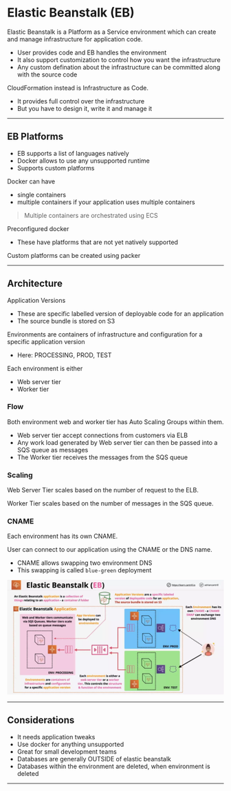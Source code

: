 # Elastic Beanstalk (EB)

Elastic Beanstalk is a Platform as a Service environment which can create and manage infrastructure for application code.

- User provides code and EB handles the environment
- It also support customization to control how you want the infrastructure
- Any custom defination about the infrastructure can be committed along with the source code

CloudFormation instead is Infrastructure as Code.

- It provides full control over the infrastructure
- But you have to design it, write it and manage it

---

## EB Platforms

- EB supports a list of languages natively
- Docker allows to use any unsupported runtime
- Supports custom platforms

Docker can have

- single containers
- multiple containers if your application uses multiple containers

> Multiple containers are orchestrated using ECS

Preconfigured docker

- These have platforms that are not yet natively supported

Custom platforms can be created using packer

---

## Architecture

Application Versions

- These are specific labelled version of deployable code for an application
- The source bundle is stored on S3

Environments are containers of infrastructure and configuration for a specific application version

- Here: PROCESSING, PROD, TEST

Each environment is either

- Web server tier
- Worker tier

### Flow

Both environment web and worker tier has Auto Scaling Groups within them.

- Web server tier accept connections from customers via ELB
- Any work load generated by Web server tier can then be passed into a SQS queue as messages
- The Worker tier receives the messages from the SQS queue

### Scaling

Web Server Tier scales based on the number of request to the ELB.

Worker Tier scales based on the number of messages in the SQS queue.

### CNAME

Each environment has its own CNAME.

User can connect to our application using the CNAME or the DNS name.

- CNAME allows swapping two environment DNS
- This swapping is called `blue-green` deployment

![img](./ss/beanstalk-architecture.webp)

---

## Considerations

- It needs application tweaks
- Use docker for anything unsupported
- Great for small development teams
- Databases are generally OUTSIDE of elastic beanstalk
- Databases within the environment are deleted, when environment is deleted

---
